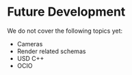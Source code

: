 # Future Development

We do not cover the following topics yet:
- Cameras
- Render related schemas
- USD C++
- OCIO